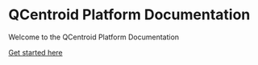 # QCentroid Platform Documentation
Welcome to the QCentroid Platform Documentation


[Get started here](users/getting-started.md)


